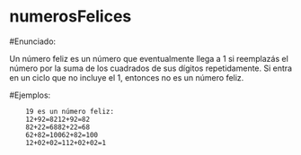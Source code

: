 # numerosFelices

#Enunciado:

Un número feliz es un número que eventualmente llega a 1 si reemplazás el número por la suma de los cuadrados de sus dígitos repetidamente. Si entra en un ciclo que no incluye el 1, entonces no es un número feliz.

#Ejemplos:
```
    19 es un número feliz:
    12+92=8212+92=82
    82+22=6882+22=68
    62+82=10062+82=100
    12+02+02=112+02+02=1
```
